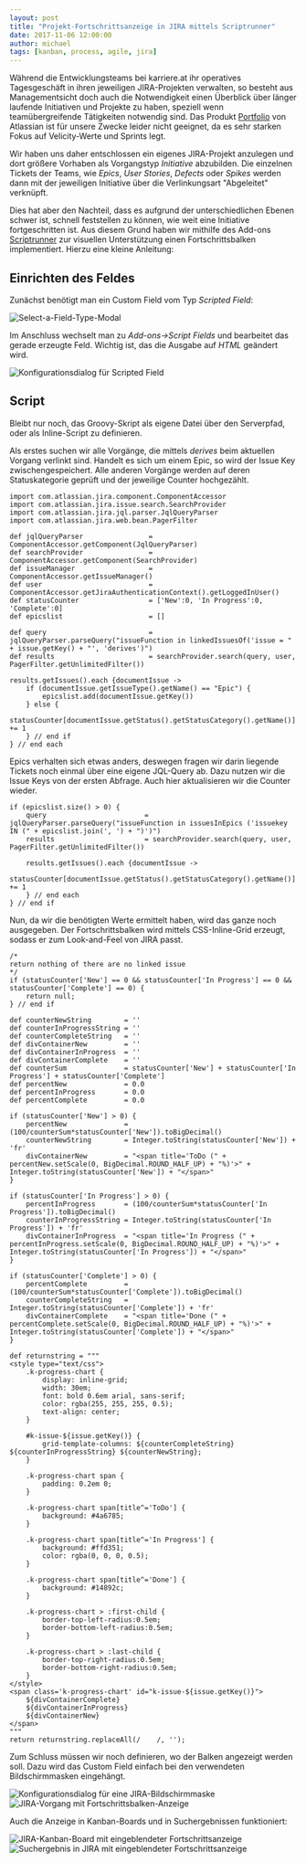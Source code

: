```yaml
---
layout: post
title: "Projekt-Fortschrittsanzeige in JIRA mittels Scriptrunner"
date: 2017-11-06 12:00:00
author: michael
tags: [kanban, process, agile, jira]
---
```


Während die Entwicklungsteams bei karriere.at ihr operatives Tagesgeschäft in ihren jeweiligen JIRA-Projekten verwalten, so besteht aus Managementsicht doch auch die Notwendigkeit einen Überblick über länger laufende Initiativen und Projekte zu haben, speziell wenn teamübergreifende Tätigkeiten notwendig sind. Das Produkt [Portfolio](https://www.atlassian.com/software/jira/portfolio) von Atlassian ist für unsere Zwecke leider nicht geeignet, da es sehr starken Fokus auf Velicity-Werte und Sprints legt.

Wir haben uns daher entschlossen ein eigenes JIRA-Projekt anzulegen und dort größere Vorhaben als Vorgangstyp *Initiative* abzubilden. Die einzelnen Tickets der Teams, wie *Epics*, *User Stories*, *Defects* oder *Spikes* werden dann mit der jeweiligen Initiative über die Verlinkungsart "Abgeleitet" verknüpft.

Dies hat aber den Nachteil, dass es aufgrund der unterschiedlichen Ebenen schwer ist, schnell feststellen zu können, wie weit eine Initiative fortgeschritten ist. Aus diesem Grund haben wir mithilfe des Add-ons [Scriptrunner](https://scriptrunner.adaptavist.com/latest/index.html) zur visuellen Unterstützung einen Fortschrittsbalken implementiert. Hierzu eine kleine Anleitung:

## Einrichten des Feldes

Zunächst benötigt man ein Custom Field vom Typ *Scripted Field*:

![Select-a-Field-Type-Modal](/assets/images/jira-progressbar/jira-addfield.png)

Im Anschluss wechselt man zu *Add-ons→Script Fields* und bearbeitet das gerade erzeugte Feld. Wichtig ist, das die Ausgabe auf *HTML* geändert wird.

![Konfigurationsdialog für Scripted Field](/assets/images/jira-progressbar/jira-configurefield.png)

## Script

Bleibt nur noch, das Groovy-Skript als eigene Datei über den Serverpfad, oder als Inline-Script zu definieren.

Als erstes suchen wir alle Vorgänge, die mittels *derives* beim aktuellen Vorgang verlinkt sind. Handelt es sich um einem Epic, so wird der Issue Key zwischengespeichert. Alle anderen Vorgänge werden auf deren Statuskategorie geprüft und der jeweilige Counter hochgezählt.

```
import com.atlassian.jira.component.ComponentAccessor
import com.atlassian.jira.issue.search.SearchProvider
import com.atlassian.jira.jql.parser.JqlQueryParser
import com.atlassian.jira.web.bean.PagerFilter

def jqlQueryParser                = ComponentAccessor.getComponent(JqlQueryParser)
def searchProvider                = ComponentAccessor.getComponent(SearchProvider)
def issueManager                  = ComponentAccessor.getIssueManager()
def user                          = ComponentAccessor.getJiraAuthenticationContext().getLoggedInUser()
def statusCounter                 = ['New':0, 'In Progress':0, 'Complete':0]
def epicslist                     = []

def query                         = jqlQueryParser.parseQuery("issueFunction in linkedIssuesOf('issue = " + issue.getKey() + "', 'derives')")
def results                       = searchProvider.search(query, user, PagerFilter.getUnlimitedFilter())

results.getIssues().each {documentIssue ->
    if (documentIssue.getIssueType().getName() == "Epic") {
        epicslist.add(documentIssue.getKey())
    } else {
        statusCounter[documentIssue.getStatus().getStatusCategory().getName()] += 1
    } // end if
} // end each
```

Epics verhalten sich etwas anders, deswegen fragen wir darin liegende Tickets noch einmal über eine eigene JQL-Query ab. Dazu nutzen wir die Issue Keys von der ersten Abfrage. Auch hier aktualisieren wir die Counter wieder.

```
if (epicslist.size() > 0) {
    query                        = jqlQueryParser.parseQuery("issueFunction in issuesInEpics ('issuekey IN (" + epicslist.join(', ') + ")')")
    results                      = searchProvider.search(query, user, PagerFilter.getUnlimitedFilter())

    results.getIssues().each {documentIssue ->
        statusCounter[documentIssue.getStatus().getStatusCategory().getName()] += 1
    } // end each
} // end if
```

Nun, da wir die benötigten Werte ermittelt haben, wird das ganze noch ausgegeben. Der Fortschrittsbalken wird mittels CSS-Inline-Grid erzeugt, sodass er zum Look-and-Feel von JIRA passt.

```
/*
return nothing of there are no linked issue
*/
if (statusCounter['New'] == 0 && statusCounter['In Progress'] == 0 && statusCounter['Complete'] == 0) {
    return null;
} // end if

def counterNewString        = ''
def counterInProgressString = ''
def counterCompleteString   = ''
def divContainerNew         = ''
def divContainerInProgress  = ''
def divContainerComplete    = ''
def counterSum              = statusCounter['New'] + statusCounter['In Progress'] + statusCounter['Complete']
def percentNew              = 0.0
def percentInProgress       = 0.0
def percentComplete         = 0.0

if (statusCounter['New'] > 0) {
    percentNew              = (100/counterSum*statusCounter['New']).toBigDecimal()
    counterNewString        = Integer.toString(statusCounter['New']) + 'fr'
    divContainerNew         = "<span title='ToDo (" + percentNew.setScale(0, BigDecimal.ROUND_HALF_UP) + "%)'>" + Integer.toString(statusCounter['New']) + "</span>"
}

if (statusCounter['In Progress'] > 0) {
    percentInProgress       = (100/counterSum*statusCounter['In Progress']).toBigDecimal()
    counterInProgressString = Integer.toString(statusCounter['In Progress']) + 'fr'
    divContainerInProgress  = "<span title='In Progress (" + percentInProgress.setScale(0, BigDecimal.ROUND_HALF_UP) + "%)'>" + Integer.toString(statusCounter['In Progress']) + "</span>"
}

if (statusCounter['Complete'] > 0) {
    percentComplete         = (100/counterSum*statusCounter['Complete']).toBigDecimal()
    counterCompleteString   = Integer.toString(statusCounter['Complete']) + 'fr'
    divContainerComplete    = "<span title='Done (" + percentComplete.setScale(0, BigDecimal.ROUND_HALF_UP) + "%)'>" + Integer.toString(statusCounter['Complete']) + "</span>"
}

def returnstring = """
<style type="text/css">
    .k-progress-chart {
        display: inline-grid;
        width: 30em;
        font: bold 0.6em arial, sans-serif;
        color: rgba(255, 255, 255, 0.5);
        text-align: center;
    }

    #k-issue-${issue.getKey()} {
        grid-template-columns: ${counterCompleteString} ${counterInProgressString} ${counterNewString};
    }

    .k-progress-chart span {
        padding: 0.2em 0;
    }

    .k-progress-chart span[title^='ToDo'] {
        background: #4a6785;
    }

    .k-progress-chart span[title^='In Progress'] {
        background: #ffd351;
        color: rgba(0, 0, 0, 0.5);
    }

    .k-progress-chart span[title^='Done'] {
        background: #14892c;
    }

    .k-progress-chart > :first-child { 
        border-top-left-radius:0.5em;
        border-bottom-left-radius:0.5em;
    }

    .k-progress-chart > :last-child { 
        border-top-right-radius:0.5em;
        border-bottom-right-radius:0.5em;
    }
</style>
<span class='k-progress-chart' id="k-issue-${issue.getKey()}">
    ${divContainerComplete}
    ${divContainerInProgress}
    ${divContainerNew}
</span>
"""
return returnstring.replaceAll(/    /, '');
```

Zum Schluss müssen wir noch definieren, wo der Balken angezeigt werden soll. Dazu wird das Custom Field einfach bei den verwendeten Bildschirmmasken eingehängt.

![Konfigurationsdialog für eine JIRA-Bildschirmmaske](/assets/images/jira-progressbar/jira-screen.png)
![JIRA-Vorgang mit Fortschrittsbalken-Anzeige](/assets/images/jira-progressbar/jira-issue.png)

Auch die Anzeige in Kanban-Boards und in Suchergebnissen funktioniert:

![JIRA-Kanban-Board mit eingeblendeter Fortschrittsanzeige](/assets/images/jira-progressbar/jira-kanbanboard.png)
![Suchergebnis in JIRA mit eingeblendeter Fortschrittsanzeige](/assets/images/jira-progressbar/jira-searchresult.png)


















